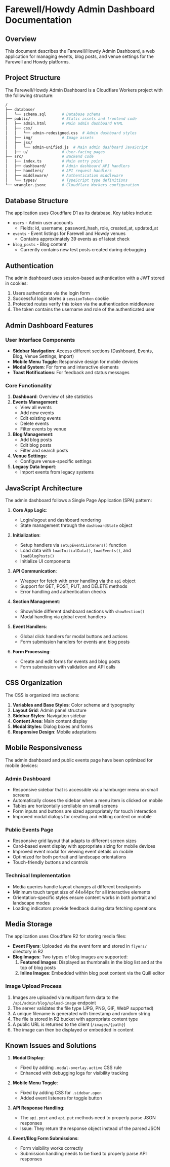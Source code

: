 # Farewell/Howdy Admin Dashboard Documentation

## Overview

This document describes the Farewell/Howdy Admin Dashboard, a web application for managing events, blog posts, and venue settings for the Farewell and Howdy platforms.

## Project Structure

The Farewell/Howdy Admin Dashboard is a Cloudflare Workers project with the following structure:

```bash
/
├── database/
│   └── schema.sql       # Database schema
├── public/              # Static assets and frontend code
│   ├── admin.html       # Main admin dashboard HTML
│   ├── css/
│   │   └── admin-redesigned.css  # Admin dashboard styles
│   ├── img/             # Image assets
│   ├── jss/
│   │   └── admin-unified.js  # Main admin dashboard JavaScript
│   ├── u/               # User-facing pages
├── src/                 # Backend code
│   ├── index.ts         # Main entry point
│   ├── dashboard/       # Admin dashboard API handlers
│   ├── handlers/        # API request handlers
│   ├── middleware/      # Authentication middleware
│   └── types/           # TypeScript type definitions
└── wrangler.jsonc       # Cloudflare Workers configuration
```

## Database Structure

The application uses Cloudflare D1 as its database. Key tables include:

- `users` - Admin user accounts
  - Fields: id, username, password_hash, role, created_at, updated_at
- `events` - Event listings for Farewell and Howdy venues
  - Contains approximately 39 events as of latest check
- `blog_posts` - Blog content
  - Currently contains new test posts created during debugging

## Authentication

The admin dashboard uses session-based authentication with a JWT stored in cookies:

1. Users authenticate via the login form
2. Successful login stores a `sessionToken` cookie
3. Protected routes verify this token via the authentication middleware
4. The token contains the username and role of the authenticated user

## Admin Dashboard Features

### User Interface Components

- **Sidebar Navigation**: Access different sections (Dashboard, Events, Blog, Venue Settings, Import)
- **Mobile Menu Toggle**: Responsive design for mobile devices
- **Modal System**: For forms and interactive elements
- **Toast Notifications**: For feedback and status messages

### Core Functionality

1. **Dashboard**: Overview of site statistics
2. **Events Management**:
   - View all events
   - Add new events
   - Edit existing events
   - Delete events
   - Filter events by venue
3. **Blog Management**:
   - Add blog posts
   - Edit blog posts
   - Filter and search posts
4. **Venue Settings**:
   - Configure venue-specific settings
5. **Legacy Data Import**:
   - Import events from legacy systems

## JavaScript Architecture

The admin dashboard follows a Single Page Application (SPA) pattern:

1. **Core App Logic**:
   - Login/logout and dashboard rendering
   - State management through the `dashboardState` object

2. **Initialization**:
   - Setup handlers via `setupEventListeners()` function
   - Load data with `loadInitialData()`, `loadEvents()`, and `loadBlogPosts()`
   - Initialize UI components

3. **API Communication**:
   - Wrapper for fetch with error handling via the `api` object
   - Support for GET, POST, PUT, and DELETE methods
   - Error handling and authentication checks

4. **Section Management**:
   - Show/hide different dashboard sections with `showSection()`
   - Modal handling via global event handlers

5. **Event Handlers**:
   - Global click handlers for modal buttons and actions
   - Form submission handlers for events and blog posts

6. **Form Processing**:
   - Create and edit forms for events and blog posts
   - Form submission with validation and API calls

## CSS Organization

The CSS is organized into sections:

1. **Variables and Base Styles**: Color scheme and typography
2. **Layout Grid**: Admin panel structure
3. **Sidebar Styles**: Navigation sidebar
4. **Content Area**: Main content display
5. **Modal Styles**: Dialog boxes and forms
6. **Responsive Design**: Mobile adaptations

## Mobile Responsiveness

The admin dashboard and public events page have been optimized for mobile devices:

### Admin Dashboard

- Responsive sidebar that is accessible via a hamburger menu on small screens
- Automatically closes the sidebar when a menu item is clicked on mobile
- Tables are horizontally scrollable on small screens
- Form inputs and buttons are sized appropriately for touch interaction
- Improved modal dialogs for creating and editing content on mobile

### Public Events Page

- Responsive grid layout that adapts to different screen sizes
- Card-based event display with appropriate sizing for mobile devices
- Improved event modal for viewing event details on mobile
- Optimized for both portrait and landscape orientations
- Touch-friendly buttons and controls

### Technical Implementation

- Media queries handle layout changes at different breakpoints
- Minimum touch target size of 44x44px for all interactive elements
- Orientation-specific styles ensure content works in both portrait and landscape modes
- Loading indicators provide feedback during data fetching operations

## Media Storage

The application uses Cloudflare R2 for storing media files:

- **Event Flyers**: Uploaded via the event form and stored in `flyers/` directory in R2
- **Blog Images**: Two types of blog images are supported:
  1. **Featured Images**: Displayed as thumbnails in the blog list and at the top of blog posts
  2. **Inline Images**: Embedded within blog post content via the Quill editor

### Image Upload Process

1. Images are uploaded via multipart form data to the `/api/admin/blog/upload-image` endpoint
2. The server validates the file type (JPG, PNG, GIF, WebP supported)
3. A unique filename is generated with timestamp and random string
4. The file is stored in R2 bucket with appropriate content type
5. A public URL is returned to the client (`/images/{path}`)
6. The image can then be displayed or embedded in content

## Known Issues and Solutions

1. **Modal Display**:
   - Fixed by adding `.modal-overlay.active` CSS rule
   - Enhanced with debugging logs for visibility tracking

2. **Mobile Menu Toggle**:
   - Fixed by adding CSS for `.sidebar.open`
   - Added event listeners for toggle button

3. **API Response Handling**:
   - The `api.post` and `api.put` methods need to properly parse JSON responses
   - Issue: They return the response object instead of the parsed JSON

4. **Event/Blog Form Submissions**:
   - Form visibility works correctly
   - Submission handling needs to be fixed to properly parse API responses
